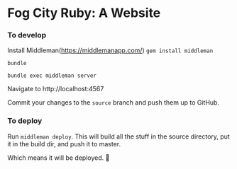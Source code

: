 # Fog City Ruby: A Website

### To develop

Install Middleman(https://middlemanapp.com/) `gem install middleman`

`bundle`

`bundle exec middleman server`

Navigate to http://localhost:4567

Commit your changes to the `source` branch and push them up to GitHub.

### To deploy

Run `middleman deploy`. This will build all the stuff in the source directory, put it in the build dir, and push it to master.

Which means it will be deployed. :tada:
